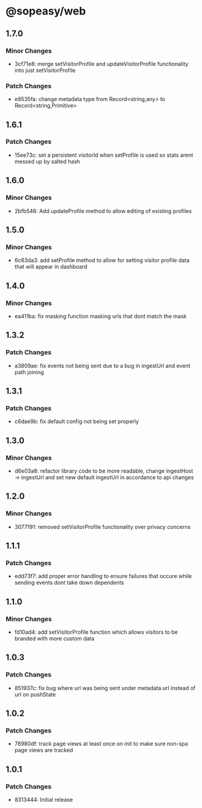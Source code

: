 # @sopeasy/web

## 1.7.0

### Minor Changes

- 3cf71e8: merge setVisitorProfile and updateVisitorProfile functionality into just setVisitorProfile

### Patch Changes

- e8535fa: change metadata type from Record<string,any> to Record<string,Primitive>

## 1.6.1

### Patch Changes

- 15ee73c: set a persistent visitorId when setProfile is used so stats arent messed up by salted hash

## 1.6.0

### Minor Changes

- 2bfb546: Add updateProfile method to allow editing of existing profiles

## 1.5.0

### Minor Changes

- 6c63da3: add setProfile method to allow for setting visitor profile data that will appear in dashboard

## 1.4.0

### Minor Changes

- ea411ba: fix masking function masking urls that dont match the mask

## 1.3.2

### Patch Changes

- a3809ae: fix events not being sent due to a bug in ingestUrl and event path joining

## 1.3.1

### Patch Changes

- c6dae9b: fix default config not being set properly

## 1.3.0

### Minor Changes

- d6e03a8: refactor library code to be more readable, change ingestHost -> ingestUrl and set new default ingestUrl in accordance to api changes

## 1.2.0

### Minor Changes

- 3077191: removed setVisitorProfile functionality over privacy concerns

## 1.1.1

### Patch Changes

- edd73f7: add proper error handling to ensure failures that occure while sending events dont take down dependents

## 1.1.0

### Minor Changes

- fd10ad4: add setVisitorProfile function which allows visitors to be branded with more custom data

## 1.0.3

### Patch Changes

- 851937c: fix bug where url was being sent under metadata.url instead of url on pushState

## 1.0.2

### Patch Changes

- 78980df: track page views at least once on init to make sure non-spa page views are tracked

## 1.0.1

### Patch Changes

- 8313444: Initial release
